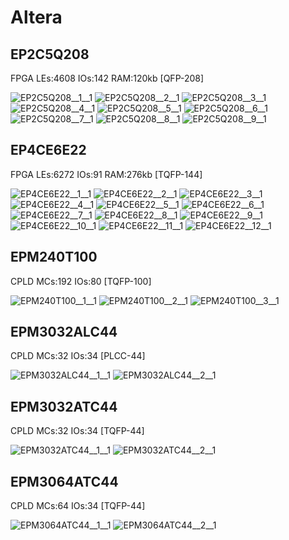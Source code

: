 # Altera

## EP2C5Q208
FPGA LEs:4608 IOs:142 RAM:120kb [QFP-208]

![EP2C5Q208__1__1](/images/Altera__EP2C5Q208__1__1.png?raw=true) 
![EP2C5Q208__2__1](/images/Altera__EP2C5Q208__2__1.png?raw=true) 
![EP2C5Q208__3__1](/images/Altera__EP2C5Q208__3__1.png?raw=true) 
![EP2C5Q208__4__1](/images/Altera__EP2C5Q208__4__1.png?raw=true) 
![EP2C5Q208__5__1](/images/Altera__EP2C5Q208__5__1.png?raw=true) 
![EP2C5Q208__6__1](/images/Altera__EP2C5Q208__6__1.png?raw=true) 
![EP2C5Q208__7__1](/images/Altera__EP2C5Q208__7__1.png?raw=true) 
![EP2C5Q208__8__1](/images/Altera__EP2C5Q208__8__1.png?raw=true) 
![EP2C5Q208__9__1](/images/Altera__EP2C5Q208__9__1.png?raw=true) 

## EP4CE6E22
FPGA LEs:6272 IOs:91 RAM:276kb [TQFP-144]

![EP4CE6E22__1__1](/images/Altera__EP4CE6E22__1__1.png?raw=true) 
![EP4CE6E22__2__1](/images/Altera__EP4CE6E22__2__1.png?raw=true) 
![EP4CE6E22__3__1](/images/Altera__EP4CE6E22__3__1.png?raw=true) 
![EP4CE6E22__4__1](/images/Altera__EP4CE6E22__4__1.png?raw=true) 
![EP4CE6E22__5__1](/images/Altera__EP4CE6E22__5__1.png?raw=true) 
![EP4CE6E22__6__1](/images/Altera__EP4CE6E22__6__1.png?raw=true) 
![EP4CE6E22__7__1](/images/Altera__EP4CE6E22__7__1.png?raw=true) 
![EP4CE6E22__8__1](/images/Altera__EP4CE6E22__8__1.png?raw=true) 
![EP4CE6E22__9__1](/images/Altera__EP4CE6E22__9__1.png?raw=true) 
![EP4CE6E22__10__1](/images/Altera__EP4CE6E22__10__1.png?raw=true) 
![EP4CE6E22__11__1](/images/Altera__EP4CE6E22__11__1.png?raw=true) 
![EP4CE6E22__12__1](/images/Altera__EP4CE6E22__12__1.png?raw=true) 

## EPM240T100
CPLD MCs:192 IOs:80 [TQFP-100]

![EPM240T100__1__1](/images/Altera__EPM240T100__1__1.png?raw=true) 
![EPM240T100__2__1](/images/Altera__EPM240T100__2__1.png?raw=true) 
![EPM240T100__3__1](/images/Altera__EPM240T100__3__1.png?raw=true) 

## EPM3032ALC44
CPLD MCs:32 IOs:34 [PLCC-44]

![EPM3032ALC44__1__1](/images/Altera__EPM3032ALC44__1__1.png?raw=true) 
![EPM3032ALC44__2__1](/images/Altera__EPM3032ALC44__2__1.png?raw=true) 

## EPM3032ATC44
CPLD MCs:32 IOs:34 [TQFP-44]

![EPM3032ATC44__1__1](/images/Altera__EPM3032ATC44__1__1.png?raw=true) 
![EPM3032ATC44__2__1](/images/Altera__EPM3032ATC44__2__1.png?raw=true) 

## EPM3064ATC44
CPLD MCs:64 IOs:34 [TQFP-44]

![EPM3064ATC44__1__1](/images/Altera__EPM3032ATC44__1__1.png?raw=true) 
![EPM3064ATC44__2__1](/images/Altera__EPM3032ATC44__2__1.png?raw=true) 

